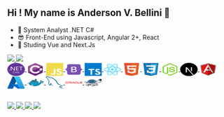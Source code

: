 ## Hi ! My name is Anderson V. Bellini 👋

<!--
**andersonbellini/andersonbellini** is a ✨ _special_ ✨ repository because its `README.md` (this file) appears on your GitHub profile.

Here are some ideas to get you started:

- 🔭 I’m currently working on ...
- 🌱 I’m currently learning ...
- 👯 I’m looking to collaborate on ...
- 🤔 I’m looking for help with ...
- 💬 Ask me about ...
- 📫 How to reach me: ...
- 😄 Pronouns: ...
- ⚡ Fun fact: ...
-->

- 🔭 System Analyst .NET C#
- 😎 Front-End using Javascript, Angular 2+, React
- 🌱 Studing Vue and Next.Js

 <div>
  <a href="https://github.com/andersonbellini">
  <img height="180em" src="https://github-readme-stats.vercel.app/api?username=andersonbellini&show_icons=true&theme=dark&include_all_commits=true&count_private=true"/>
  <img height="180em" src="https://github-readme-stats.vercel.app/api/top-langs/?username=andersonbellini&layout=compact&langs_count=8&theme=dark"/>
</div>
  
  <div>
  <img align="center" alt="andersonbellini-dotnetcore" height="30" width="40" src="https://raw.githubusercontent.com/devicons/devicon/master/icons/dotnetcore/dotnetcore-original.svg">
  <img align="center" alt="andersonbellini-csharp" height="30" width="40" src="https://raw.githubusercontent.com/devicons/devicon/master/icons/csharp/csharp-original.svg">  
  <img align="center" alt="andersonbellini-Js" height="30" width="40" src="https://raw.githubusercontent.com/devicons/devicon/master/icons/javascript/javascript-plain.svg">
  <img align="center" alt="andersonbellini-Bootstrap" height="30" width="40" src="https://raw.githubusercontent.com/devicons/devicon/master/icons/bootstrap/bootstrap-plain.svg">
  <img align="center" alt="andersonbellini-Ts" height="30" width="40" src="https://raw.githubusercontent.com/devicons/devicon/master/icons/typescript/typescript-plain.svg">
  <img align="center" alt="andersonbellini-React" height="30" width="40" src="https://raw.githubusercontent.com/devicons/devicon/master/icons/react/react-original.svg">
  <img align="center" alt="andersonbellini-HTML" height="30" width="40" src="https://raw.githubusercontent.com/devicons/devicon/master/icons/html5/html5-original.svg">
  <img align="center" alt="andersonbellini-CSS" height="30" width="40" src="https://raw.githubusercontent.com/devicons/devicon/master/icons/css3/css3-original.svg">
<img align="center" alt="andersonbellini-NodeJS" height="30" width="40" src="https://raw.githubusercontent.com/devicons/devicon/master/icons/nodejs/nodejs-original.svg">
  <img align="center" alt="andersonbellini-Next" height="30" width="40" src="https://raw.githubusercontent.com/devicons/devicon/master/icons/nextjs/nextjs-original.svg">
    <img align="center" alt="andersonbellini-angular" height="30" width="40" src="https://raw.githubusercontent.com/devicons/devicon/master/icons/angularjs/angularjs-original.svg">
 <img align="center" alt="andersonbellini-angular" height="30" width="40" src="https://raw.githubusercontent.com/devicons/devicon/master/icons/azure/azure-original.svg">
   <img align="center" alt="andersonbellini-angular" height="30" width="40" src="https://raw.githubusercontent.com/devicons/devicon/master/icons/docker/docker-original.svg">
   <img align="center" alt="andersonbellini-mysql" height="30" width="40" src="https://raw.githubusercontent.com/devicons/devicon/master/icons/mysql/mysql-original.svg">
    <img align="center" alt="andersonbellini-oracle" height="30" width="40" src="https://raw.githubusercontent.com/devicons/devicon/master/icons/oracle/oracle-original.svg">
     <img align="center" alt="andersonbellini-tortoisegit" height="30" width="40" src="https://raw.githubusercontent.com/devicons/devicon/master/icons/tortoisegit/tortoisegit-original.svg">
 

</div>
  
##
   
  <div> 
    
<a href = "mailto:bellini.software@gmail.com" target="_blank">
 <img src="https://img.shields.io/badge/-Gmail-%23911?style=for-the-badge&logo=gmail&logoColor=white" target="_blank">
 </a>
 
 <a href="https://www.linkedin.com/in/abellini/" target="_blank">
 <img src="https://img.shields.io/badge/-LinkedIn-%230077B5?style=for-the-badge&logo=linkedin&logoColor=white" target="_blank">
 </a> 
  
 <a href="https://www.bellinisoftware.com.br/" target="_blank">
 <img src="https://img.shields.io/badge/-Site-%23333?style=for-the-badge&logo=Site&logoColor=white" target="_blank">
 </a>
 
 <a href="https://api.whatsapp.com/send?phone=+5516981904028&text=Ol%C3%A1,%20Eu%20vim%20pelo%20github" target="_blank">
 <img src="https://img.shields.io/badge/-whatsapp-%C3333?style=for-the-badge&logo=whatsapp&logoColor=white" target="_blank">
 </a> 
  </div>
